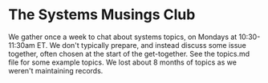 # The Systems Musings Club

We gather once a week to chat about systems topics, on Mondays at 10:30-11:30am ET. 
We don't typically prepare, and instead discuss some issue together, often chosen at the start of the get-together.
See the topics.md file for some example topics.
We lost about 8 months of topics as we weren't maintaining records.
